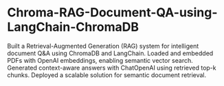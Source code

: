 # Chroma-RAG-Document-QA-using-LangChain-ChromaDB
Built a Retrieval-Augmented Generation (RAG) system for intelligent document Q&amp;A using ChromaDB and LangChain. Loaded and embedded PDFs with OpenAI embeddings, enabling semantic vector search. Generated context-aware answers with ChatOpenAI using retrieved top-k chunks. Deployed a scalable solution for semantic document retrieval.
